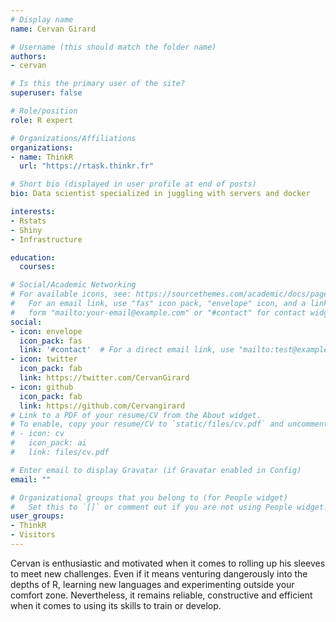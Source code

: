 ```yaml
---
# Display name
name: Cervan Girard

# Username (this should match the folder name)
authors:
- cervan

# Is this the primary user of the site?
superuser: false

# Role/position
role: R expert

# Organizations/Affiliations
organizations:
- name: ThinkR
  url: "https://rtask.thinkr.fr"

# Short bio (displayed in user profile at end of posts)
bio: Data scientist specialized in juggling with servers and docker

interests:
- Rstats
- Shiny
- Infrastructure

education:
  courses:

# Social/Academic Networking
# For available icons, see: https://sourcethemes.com/academic/docs/page-builder/#icons
#   For an email link, use "fas" icon pack, "envelope" icon, and a link in the
#   form "mailto:your-email@example.com" or "#contact" for contact widget.
social:
- icon: envelope
  icon_pack: fas
  link: '#contact'  # For a direct email link, use "mailto:test@example.org".
- icon: twitter
  icon_pack: fab
  link: https://twitter.com/CervanGirard
- icon: github
  icon_pack: fab
  link: https://github.com/Cervangirard
# Link to a PDF of your resume/CV from the About widget.
# To enable, copy your resume/CV to `static/files/cv.pdf` and uncomment the lines below.
# - icon: cv
#   icon_pack: ai
#   link: files/cv.pdf

# Enter email to display Gravatar (if Gravatar enabled in Config)
email: ""

# Organizational groups that you belong to (for People widget)
#   Set this to `[]` or comment out if you are not using People widget.
user_groups:
- ThinkR
- Visitors
---
```


Cervan is enthusiastic and motivated when it comes to rolling up his sleeves to meet new challenges.
Even if it means venturing dangerously into the depths of R, learning new languages and experimenting outside your comfort zone.
Nevertheless, it remains reliable, constructive and efficient when it comes to using its skills to train or develop.

